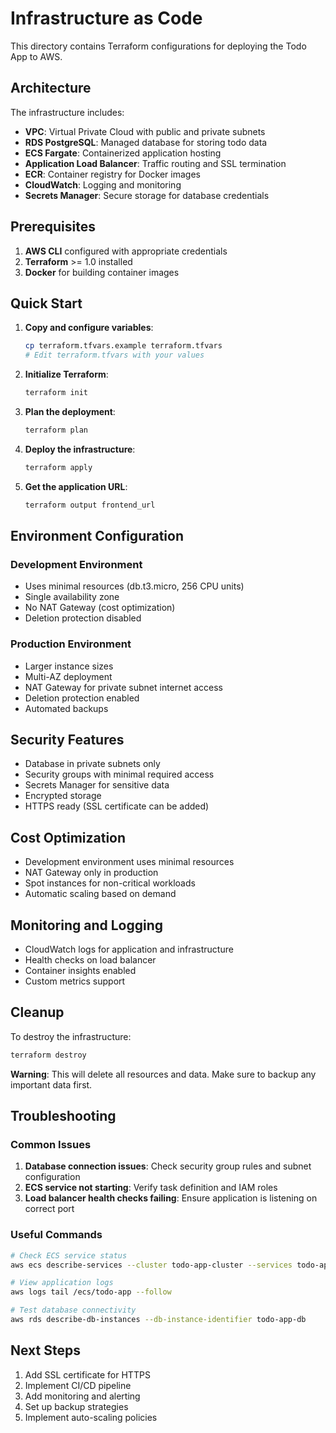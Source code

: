 # Infrastructure as Code

This directory contains Terraform configurations for deploying the Todo App to AWS.

## Architecture

The infrastructure includes:

- **VPC**: Virtual Private Cloud with public and private subnets
- **RDS PostgreSQL**: Managed database for storing todo data
- **ECS Fargate**: Containerized application hosting
- **Application Load Balancer**: Traffic routing and SSL termination
- **ECR**: Container registry for Docker images
- **CloudWatch**: Logging and monitoring
- **Secrets Manager**: Secure storage for database credentials

## Prerequisites

1. **AWS CLI** configured with appropriate credentials
2. **Terraform** >= 1.0 installed
3. **Docker** for building container images

## Quick Start

1. **Copy and configure variables**:

   ```bash
   cp terraform.tfvars.example terraform.tfvars
   # Edit terraform.tfvars with your values
   ```

2. **Initialize Terraform**:

   ```bash
   terraform init
   ```

3. **Plan the deployment**:

   ```bash
   terraform plan
   ```

4. **Deploy the infrastructure**:

   ```bash
   terraform apply
   ```

5. **Get the application URL**:
   ```bash
   terraform output frontend_url
   ```

## Environment Configuration

### Development Environment

- Uses minimal resources (db.t3.micro, 256 CPU units)
- Single availability zone
- No NAT Gateway (cost optimization)
- Deletion protection disabled

### Production Environment

- Larger instance sizes
- Multi-AZ deployment
- NAT Gateway for private subnet internet access
- Deletion protection enabled
- Automated backups

## Security Features

- Database in private subnets only
- Security groups with minimal required access
- Secrets Manager for sensitive data
- Encrypted storage
- HTTPS ready (SSL certificate can be added)

## Cost Optimization

- Development environment uses minimal resources
- NAT Gateway only in production
- Spot instances for non-critical workloads
- Automatic scaling based on demand

## Monitoring and Logging

- CloudWatch logs for application and infrastructure
- Health checks on load balancer
- Container insights enabled
- Custom metrics support

## Cleanup

To destroy the infrastructure:

```bash
terraform destroy
```

**Warning**: This will delete all resources and data. Make sure to backup any important data first.

## Troubleshooting

### Common Issues

1. **Database connection issues**: Check security group rules and subnet configuration
2. **ECS service not starting**: Verify task definition and IAM roles
3. **Load balancer health checks failing**: Ensure application is listening on correct port

### Useful Commands

```bash
# Check ECS service status
aws ecs describe-services --cluster todo-app-cluster --services todo-app-service

# View application logs
aws logs tail /ecs/todo-app --follow

# Test database connectivity
aws rds describe-db-instances --db-instance-identifier todo-app-db
```

## Next Steps

1. Add SSL certificate for HTTPS
2. Implement CI/CD pipeline
3. Add monitoring and alerting
4. Set up backup strategies
5. Implement auto-scaling policies




